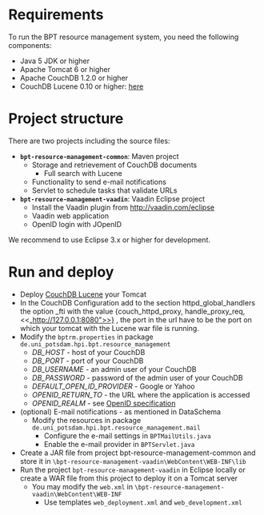 # Requirements #

To run the BPT resource management system, you need the following  components:

  * Java 5 JDK or higher
  * Apache Tomcat 6 or higher
  * Apache CouchDB 1.2.0 or higher
  * CouchDB Lucene 0.10 or higher: [here](https://github.com/rnewson/couchdb-lucene)

# Project structure #

There are two projects including the source files:

  * **`bpt-resource-management-common`**: Maven project
    * Storage and retrievement of CouchDB documents
      * Full search with Lucene
    * Functionality to send e-mail notifications
    * Servlet to schedule tasks that validate URLs
  * **`bpt-resource-management-vaadin`**: Vaadin Eclipse project
    * Install the Vaadin plugin from http://vaadin.com/eclipse
    * Vaadin web application
    * OpenID login with JOpenID

We recommend to use Eclipse 3.x or higher for development.

# Run and deploy #

  * Deploy [CouchDB Lucene](https://github.com/rnewson/couchdb-lucene) your Tomcat
  * In the CouchDB Configuration add to the section httpd_global_handlers the option _fti with the value {couch_httpd_proxy, handle_proxy_req, <<„http://127.0.0.1:8080">>} , the port in the url have to be the port on which your tomcat with the Lucene war file is running.
  * Modify the `bptrm.properties` in package `de.uni_potsdam.hpi.bpt.resource_management`
    * _DB\_HOST_ - host of your CouchDB
    * _DB\_PORT_ - port of your CouchDB
    * _DB\_USERNAME_ - an admin user of your CouchDB
    * _DB\_PASSWORD_ - password of the admin user of your CouchDB
    * _DEFAULT\_OPEN\_ID\_PROVIDER_ - Google or Yahoo
    * _OPENID\_RETURN\_TO_ - the URL where the application is accessed
    * _OPENID\_REALM_ - see [OpenID specification](http://openid.net/specs/openid-authentication-2_0.html#realms)
  * (optional) E-mail notifications - as mentioned in DataSchema
    * Modify the resources in package `de.uni_potsdam.hpi.bpt.resource_management.mail`
      * Configure the e-mail settings in `BPTMailUtils.java`
      * Enable the e-mail provider in `BPTServlet.java`
  * Create a JAR file from project bpt-resource-management-common and store it in `\bpt-resource-management-vaadin\WebContent\WEB-INF\lib`
  * Run the project `bpt-resource-management-vaadin` in Eclipse locally or create a WAR file from this project to deploy it on a Tomcat server
    * You may modify the `web.xml` in `\bpt-resource-management-vaadin\WebContent\WEB-INF`
      * Use templates `web_deployment.xml` and `web_development.xml`

